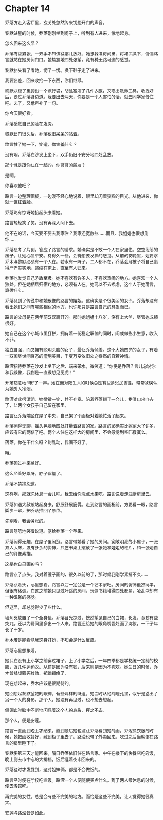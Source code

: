 # Chapter 14

乔落方走入客厅里，玄关处忽然传来钥匙开门的声音。

黎默进屋的时候，乔落刚刚坐到椅子上，听到有人进来，惊地起身。

怎么回来这么早？

乔落有些紧张，一双手不知该往哪儿放好。她想躲进房间里，将裙子换下，偏偏路言就站在她房间门口。她尴尬地四处张望，竟有种无路可逃的感觉。

黎默抬头看了看她，愣了一愣。换下鞋子走了进来。

我要出差，回来收拾一下东西，你们继续。

黎默从柜子里掏出一个旅行袋，胡乱塞进了几件衣服，又取出洗漱工具。收拾好后，走过乔落身边道。我要出去两天，你要是一个人害怕的话，就去同学家借住吧。末了，又低声补了一句。

你今天很好看。

乔落感觉自己的脸在发烫。

黎默出门很久后，乔落依旧呆呆的站着。

路言推了她一下，笑道。你害羞什么？

没有啊。乔落在沙发上坐下，双手仍旧不安分地四处乱放。

那个就是跟你住在一起的，你哥哥的朋友？

是啊。

你喜欢他吧？

路言一边整理画板，一边漫不经心地说着，眼里却闪着狡黠的目光。从他进来，你就一直红着脸。

乔落略有惊讶地抬起头来看她。

路言轻轻笑了笑，没有再深入问下去。

他不在的话，今天要不要去我家住？我家还宽敞些……而且，我姐姐也很想见你……

乔落思考了片刻，答应了路言的请求。她确实是不敢一个人在家里住。空空荡荡的房子，让她心里不安。待得久一些，会有想要发疯的感觉。从前的夜晚里，她要求乔木与黎默必须有一个人在。若水有一阵子，二人都不在，乔落会用被子将自己裹得严严实实地，蜷缩在床上，直至有人归来。

乔落也发觉自己矛盾至极。她不喜欢有许多人，不喜欢热闹的地方。她喜欢一个人独处。但在她栖居归宿的地方，必须有人在。她可以不去考虑，这个人于她而言，算做什么。

乔落见到了传说中和她很像的路言的姐姐。这确实是个很美丽的女子。乔落却没有看出她们之间有哪些相似的地方。也许那只是路言自己的想象而已。

路言的父母是在两年前双双离开的。那时她姐姐十八岁，没有上大学，尽管她成绩很好。

她自己在这个小城市里打拼，拥有着一份稳定职位的同时，间或做些小生意，收入不菲。

独立自强，而又拥有聪明头脑的女子，最让乔落倾羡。这个大她四岁的女子，有着一双阅尽世间百态的澄明美目，千变万变依旧处之泰然的自若神情。

路滢招待乔落在沙发上坐下之后，端来茶水，微笑道：“你便是乔落？言儿总说你和我很像，我倒是一直很想见见呢！”

乔落随意地“哦”了一声。她在面对陌生人的时候总是有些紧张加害羞，常常被误认为她对人冷淡。

路滢对此很清明。她微微一笑，并不介意。陪着乔落聊了一会儿，找借口出门去了，让两个女孩子自己留在家里。

路言让乔落端坐在屋子中央，自己架了个画板对着她忙活了起来。

乔落闲得无聊，摇头晃脑地四处打量着路言的家。路言的家确实比她家大了许多，应该有它的两倍了吧。两个人住在这样大的房间里，不会感觉到空旷寂寞么。

落落，你在干什么呀？别乱动，我画不好了。

哦。

乔落回过神来坐好。

这么坐着好累呀，脖子都僵了。

乔落不禁抱怨道。

这样啊，那就先休息一会儿吧。我去给你洗点水果吃。路言说着走进厨房里去。

乔落如遇大赦般站起身来，舒展舒展筋骨。走到路言的画板前，方要看一眼，路言脚步一窜，把乔落推回了原位。

先别看，我会紧张的。

路言嘻嘻地笑着说道。塞给乔落一个苹果。

乔落闲得无趣，在屋子里闲逛。路言带她看了她的房间。宽敞明亮的小屋子，一张双人大床，没有多余的赘饰，只在书桌上摆放了一张她和姐姐的相片，和一张她自己的肖像素描。

这是你自己画的吗？

路言点了点头。我对着镜子画的，很久以前的了，那时候我刚学素描不久……

乔落点着头，心里想着，路言以后一定会是一个艺术家吧。房间的装饰虽然简单，但很有格调。在这之前她只见过叶遥的房间，玩偶书籍堆得四处都是，凌乱中却有一种温馨的感觉。

但这里，却总觉得少了些什么。

墙角处放置了一个全身镜。乔落目光掠过，恍然望见自己的白裙，长发，竟觉有些突兀。还以为房间里多出一个人来。路言还给她的眼角嘴唇处画了淡妆，一下子年长了十岁。

乔木若是能看见我这身打扮，不知会是什么反应。

乔落心里想象着。

她只在没有上小学之前穿过裙子。上了小学之后，一年四季都是学校统一定制的校服，及几件运动衣。从前是因为没有钱，后来则是因为不喜欢。她生日的时候，乔木曾经想要买给她，被她拒绝了。

现在想起来，乔木应该是很期待的。

她回想起黎默望她的眼神。有些异样的味道。她当时从他的瞳孔里，似乎是望出了另一个人的身影。那个人，她没有再见过，也不想去想起。

偏偏此时脑中不断地闪烁着这个人的身影，挥之不去。

那个人，便是安莲。

路言一直画到晚上才结束。直到最后她也没让乔落看到她的画。乔落换衣服的时候，她把画收拾好，藏到柜子里去了。路滢也带了外卖回来。吃过之后当晚便在路言的房里睡下了。

黎默要第三天才能回来，隔日乔落依旧住在路言家。中午在楼下的快餐店吃的饭，晚上则去市中心的大排档，饭后逛着夜市回来的。

乔落这时才发觉到，这对姐妹俩，都是不会做饭的。

路言平时便在学校吃盒饭。路滢一个人便随便买点什么。到了两人都休息的时候，便去餐馆吃。

再完美的女性，总是会有些不完美的地方。而恰是这些不完美，让人觉得她很真实。

安莲与路滢皆是如此。
